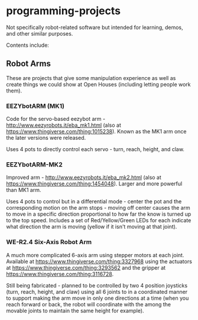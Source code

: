 # programming-projects
Not specifically robot-related software but intended for learning, demos, and other similar purposes.

Contents include:


## Robot Arms

These are projects that give some manipulation experience as well as create things we could show at Open Houses (including
letting people work them).

### EEZYbotARM (MK1)
Code for the servo-based eezybot arm - http://www.eezyrobots.it/eba_mk1.html (also at https://www.thingiverse.com/thing:1015238).  Known as the MK1 arm once the later versions were released.

Uses 4 pots to directly control each servo - turn, reach, height, and claw.

### EEZYbotARM-MK2
Improved arm - http://www.eezyrobots.it/eba_mk2.html (also at https://www.thingiverse.com/thing:1454048).  Larger and more powerful than MK1 arm.

Uses 4 pots to control but in a differential mode - center the pot and the corresponding motion on the arm stops - moving off center causes the arm to move in a specific direction proportional to how far the know is turned up to the top speed.  Includes a set of Red/Yellow/Green LEDs for each indicate what direction the arm is moving (yellow if it isn't moving at that joint).

### WE-R2.4 Six-Axis Robot Arm

A much more complicated 6-axis arm using stepper motors at each joint.  Available at https://www.thingiverse.com/thing:3327968 using the actuators at https://www.thingiverse.com/thing:3293562 and the gripper at 
https://www.thingiverse.com/thing:3116728.

Still being fabricated - planned to be controlled by two 4 position joysticks (turn, reach, height, and claw) using all 6 joints to in a coordinated manner to support making the arm move in only one directions at a time (when you reach forward or back, the robot will coordinate with the among the movable joints to maintain the same height for example).
